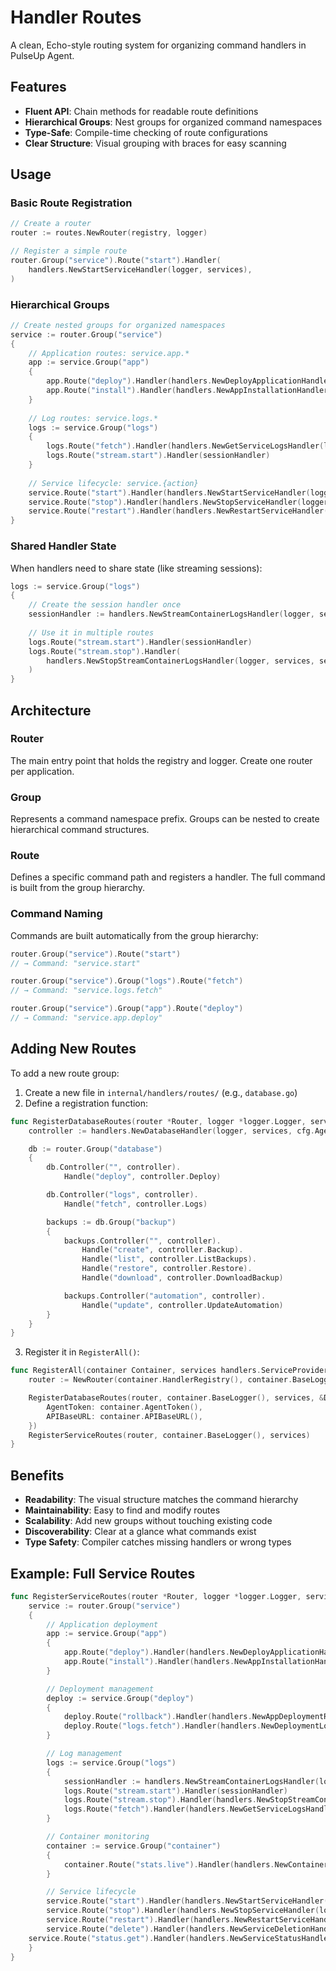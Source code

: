 # Handler Routes

A clean, Echo-style routing system for organizing command handlers in PulseUp Agent.

## Features

- **Fluent API**: Chain methods for readable route definitions
- **Hierarchical Groups**: Nest groups for organized command namespaces
- **Type-Safe**: Compile-time checking of route configurations
- **Clear Structure**: Visual grouping with braces for easy scanning

## Usage

### Basic Route Registration

```go
// Create a router
router := routes.NewRouter(registry, logger)

// Register a simple route
router.Group("service").Route("start").Handler(
    handlers.NewStartServiceHandler(logger, services),
)
```

### Hierarchical Groups

```go
// Create nested groups for organized namespaces
service := router.Group("service")
{
    // Application routes: service.app.*
    app := service.Group("app")
    {
        app.Route("deploy").Handler(handlers.NewDeployApplicationHandler(logger, services))
        app.Route("install").Handler(handlers.NewAppInstallationHandler(logger, services))
    }
    
    // Log routes: service.logs.*
    logs := service.Group("logs")
    {
        logs.Route("fetch").Handler(handlers.NewGetServiceLogsHandler(logger, services))
        logs.Route("stream.start").Handler(sessionHandler)
    }
    
    // Service lifecycle: service.{action}
    service.Route("start").Handler(handlers.NewStartServiceHandler(logger, services))
    service.Route("stop").Handler(handlers.NewStopServiceHandler(logger, services))
    service.Route("restart").Handler(handlers.NewRestartServiceHandler(logger, services))
}
```

### Shared Handler State

When handlers need to share state (like streaming sessions):

```go
logs := service.Group("logs")
{
    // Create the session handler once
    sessionHandler := handlers.NewStreamContainerLogsHandler(logger, services)
    
    // Use it in multiple routes
    logs.Route("stream.start").Handler(sessionHandler)
    logs.Route("stream.stop").Handler(
        handlers.NewStopStreamContainerLogsHandler(logger, services, sessionHandler),
    )
}
```

## Architecture

### Router
The main entry point that holds the registry and logger. Create one router per application.

### Group
Represents a command namespace prefix. Groups can be nested to create hierarchical command structures.

### Route
Defines a specific command path and registers a handler. The full command is built from the group hierarchy.

### Command Naming

Commands are built automatically from the group hierarchy:

```go
router.Group("service").Route("start")
// → Command: "service.start"

router.Group("service").Group("logs").Route("fetch")
// → Command: "service.logs.fetch"

router.Group("service").Group("app").Route("deploy")
// → Command: "service.app.deploy"
```

## Adding New Routes

To add a new route group:

1. Create a new file in `internal/handlers/routes/` (e.g., `database.go`)
2. Define a registration function:

```go
func RegisterDatabaseRoutes(router *Router, logger *logger.Logger, services handlers.ServiceProvider, cfg *DatabaseRouteConfig) {
    controller := handlers.NewDatabaseHandler(logger, services, cfg.AgentToken, cfg.APIBaseURL)

    db := router.Group("database")
    {
        db.Controller("", controller).
            Handle("deploy", controller.Deploy)

        db.Controller("logs", controller).
            Handle("fetch", controller.Logs)

        backups := db.Group("backup")
        {
            backups.Controller("", controller).
                Handle("create", controller.Backup).
                Handle("list", controller.ListBackups).
                Handle("restore", controller.Restore).
                Handle("download", controller.DownloadBackup)

            backups.Controller("automation", controller).
                Handle("update", controller.UpdateAutomation)
        }
    }
}
```

3. Register it in `RegisterAll()`:

```go
func RegisterAll(container Container, services handlers.ServiceProvider) {
    router := NewRouter(container.HandlerRegistry(), container.BaseLogger())

    RegisterDatabaseRoutes(router, container.BaseLogger(), services, &DatabaseRouteConfig{
        AgentToken: container.AgentToken(),
        APIBaseURL: container.APIBaseURL(),
    })
    RegisterServiceRoutes(router, container.BaseLogger(), services)
}
```

## Benefits

- **Readability**: The visual structure matches the command hierarchy
- **Maintainability**: Easy to find and modify routes
- **Scalability**: Add new groups without touching existing code
- **Discoverability**: Clear at a glance what commands exist
- **Type Safety**: Compiler catches missing handlers or wrong types

## Example: Full Service Routes

```go
func RegisterServiceRoutes(router *Router, logger *logger.Logger, services handlers.ServiceProvider) {
    service := router.Group("service")
    {
        // Application deployment
        app := service.Group("app")
        {
            app.Route("deploy").Handler(handlers.NewDeployApplicationHandler(logger, services))
            app.Route("install").Handler(handlers.NewAppInstallationHandler(logger, services))
        }

        // Deployment management
        deploy := service.Group("deploy")
        {
            deploy.Route("rollback").Handler(handlers.NewAppDeploymentRollbackHandler(logger, services))
            deploy.Route("logs.fetch").Handler(handlers.NewDeploymentLogsHandler(logger, services))
        }

        // Log management
        logs := service.Group("logs")
        {
            sessionHandler := handlers.NewStreamContainerLogsHandler(logger, services)
            logs.Route("stream.start").Handler(sessionHandler)
            logs.Route("stream.stop").Handler(handlers.NewStopStreamContainerLogsHandler(logger, services, sessionHandler))
            logs.Route("fetch").Handler(handlers.NewGetServiceLogsHandler(logger, services))
        }

        // Container monitoring
        container := service.Group("container")
        {
            container.Route("stats.live").Handler(handlers.NewContainerStatsHandler(logger, services))
        }

        // Service lifecycle
        service.Route("start").Handler(handlers.NewStartServiceHandler(logger, services))
        service.Route("stop").Handler(handlers.NewStopServiceHandler(logger, services))
        service.Route("restart").Handler(handlers.NewRestartServiceHandler(logger, services))
        service.Route("delete").Handler(handlers.NewServiceDeletionHandler(logger, services))
    service.Route("status.get").Handler(handlers.NewServiceStatusHandler(logger, services))
    }
}
```
